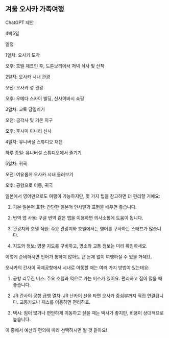 ## 겨울 오사카 가족여행

ChatGPT 제안

4박5일

일정

1일차: 오사카 도착

오후: 호텔 체크인 후, 도톤보리에서 저녁 식사 및 산책


2일차: 오사카 시내 관광

오전: 오사카 성 관광

오후: 우메다 스카이 빌딩, 신사이바시 쇼핑


3일차: 교토 당일치기

오전: 금각사 및 기온 지구

오후: 후시미 이나리 신사


4일차: 유니버설 스튜디오 재팬

하루 종일: 유니버설 스튜디오에서 즐기기


5일차: 귀국

오전: 여유롭게 오사카 시내 둘러보기

오후: 공항으로 이동, 귀국





일본에서 영어만으로도 여행이 가능하지만, 몇 가지 팁을 참고하면 더 편리할 거예요:

1. 기본 일본어 표현: 간단한 일본어 인사말과 표현을 배우면 좋습니다.


2. 번역 앱 사용: 구글 번역 같은 앱을 이용하면 의사소통에 도움이 됩니다.


3. 관광지와 호텔 직원: 주요 관광지와 호텔에서는 영어를 구사하는 스태프가 많습니다.


4. 지도와 정보: 영문 지도를 구비하고, 명소와 교통 정보는 미리 확인하세요.



이렇게 준비하시면 언어가 통하지 않아도 큰 문제 없이 여행하실 수 있을 거예요.



오사카의 간사이 국제공항에서 시내로 이동할 때는 여러 가지 방법이 있는데요:

1. 공항 리무진 버스: 주요 호텔과 역으로 가는 버스가 있어요. 편리하고 짐이 많을 때 좋습니다.


2. JR 간사이 공항 급행 열차: JR 난카이 선을 타면 오사카 중심부까지 직접 연결됩니다. 교통카드나 패스를 이용하면 편리하죠.


3. 택시: 짐이 많거나 편안하게 이동하고 싶을 때는 택시가 좋지만, 비용이 상대적으로 높습니다.



이 중에서 예산과 편의에 따라 선택하시면 될 것 같아요!






